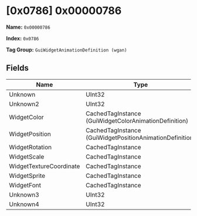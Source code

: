 # [0x0786] 0x00000786

**Name:** ```0x00000786```

**Index:** ```0x0786```

**Tag Group:** ```GuiWidgetAnimationDefinition (wgan)```

## Fields

Name	| Type	| Value
---	|---	|---	|
Unknown	|UInt32	|0
Unknown2	|UInt32	|0
WidgetColor	|CachedTagInstance (GuiWidgetColorAnimationDefinition)	|[[0x076A] 0x0000076A](../GuiWidgetColorAnimationDefinition/076A.md)
WidgetPosition	|CachedTagInstance (GuiWidgetPositionAnimationDefinition)	|[[0x0774] ui\halox\alert\animations\text_slide_left](../GuiWidgetPositionAnimationDefinition/0774.md)
WidgetRotation	|CachedTagInstance	|null
WidgetScale	|CachedTagInstance	|null
WidgetTextureCoordinate	|CachedTagInstance	|null
WidgetSprite	|CachedTagInstance	|null
WidgetFont	|CachedTagInstance	|null
Unknown3	|UInt32	|0
Unknown4	|UInt32	|0


